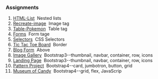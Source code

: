### Assignments
1. [HTML-List](https://github.com/jinchen-hu/web-development-bootcamp/blob/master/Assignments/01-ListAss)&nbsp;&nbsp;Nested lists
2. [Recreate-image](https://github.com/jinchen-hu/web-development-bootcamp/blob/master/Assignments/02-Recreate-Image)&nbsp;&nbsp;Image tag
3. [Table-Pokemon](https://github.com/jinchen-hu/web-development-bootcamp/blob/master/Assignments/03-Tables-Pokemon-Ex)&nbsp;&nbsp;Table tag
4. [Forms](https://github.com/jinchen-hu/web-development-bootcamp/blob/master/Assignments/04-Froms-Ex.html)&nbsp;&nbsp;Form tage
5. [Selectors](https://github.com/jinchen-hu/web-development-bootcamp/tree/master/Assignments/05-Selectors)&nbsp;&nbsp;CSS Selectors
6. [Tic Tac Toe Board](https://github.com/jinchen-hu/web-development-bootcamp/tree/master/Assignments/06-Tic-Tac-Toe-Board)&nbsp;&nbsp;Border
7. [Blog Form](https://github.com/jinchen-hu/web-development-bootcamp/tree/master/Assignments/07-Blog-Form)&nbsp;&nbsp;Above
8. [Image Gallery](https://github.com/jinchen-hu/web-development-bootcamp/tree/master/Assignments/08-Image-Gallery)&nbsp;&nbsp;Bootstrap3--thumbnail, navbar, container, row, icons
9. [Landing Page](https://github.com/jinchen-hu/web-development-bootcamp/tree/master/Assignments/09-Landing-Pange)&nbsp;&nbsp;Bootstrap3--thumbnail, navbar, container, row, icons
10. [Pattern Project](https://github.com/jinchen-hu/web-development-bootcamp/tree/master/Assignments/10-Pattern-Project)&nbsp;&nbsp;Bootstrap4--card, jumbotron, button, grid
11. [Museum of Candy](https://github.com/jinchen-hu/web-development-bootcamp/tree/master/Assignments/11-Museum-of-Candy)&nbsp;&nbsp;Bootstrap4--grid, flex, JavaScrip
